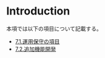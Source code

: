 # Introduction
本項では以下の項目について記載する。

* [7.1.運用保守の項目](./7_OperationAndMaintenance/7-1_Item.html)
* [7.2.追加機能開発](./7_OperationAndMaintenance/7-2_FunctionDevelopment.html) 